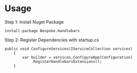 ﻿# Usage

Step 1: Install Nuget Package

`install-package Bespoke.Handlebars`

Step 2: Register Dependencies with startup.cs

```
public void ConfigureServices(IServiceCollection services)
    {
        var builder = services.ConfigureApp(Configuration)
            .RegisterHandlebarsExtensions();      
    }
```

